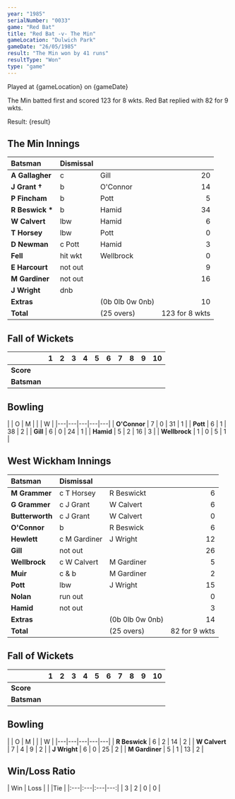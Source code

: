 ```yaml
---
year: "1985"
serialNumber: "0033"
game: "Red Bat"
title: "Red Bat -v- The Min"
gameLocation: "Dulwich Park"
gameDate: "26/05/1985"
result: "The Min won by 41 runs"
resultType: "Won"
type: "game"
---
```


Played at {gameLocation} on {gameDate} 

The Min batted first and scored 123 for 8 wkts. Red Bat replied with 82 for 9 wkts.

Result: {result}

## The Min Innings

| Batsman | Dismissal |  |  |
|:---|:---|---|---:|
| **A Gallagher** | c | Gill | 20 | 
| **J Grant &#8224;** | b | O'Connor | 14 | 
| **P Fincham** | b | Pott | 5 | 
| **R Beswick &#42;** | b  | Hamid | 34 | 
| **W Calvert** | lbw | Hamid | 6 | 
| **T Horsey** | lbw | Pott | 0 | 
| **D Newman** | c Pott | Hamid | 3 | 
| **Fell** | hit wkt | Wellbrock | 0 | 
| **E Harcourt** | not out |  | 9 | 
| **M Gardiner** | not out |  | 16 | 
| **J Wright** | dnb |  |  | 
| **Extras** | | (0b 0lb 0w 0nb) | 10 | 
| **Total** | | (25 overs) | 123 for 8 wkts | 

## Fall of Wickets

| | 1 | 2 | 3 | 4 | 5 | 6 | 7 | 8 | 9 | 10 |
|---|---|---|---|---|---|---|---|---|---|---|
| **Score** |  |  |  |  |  |  |  |  |  |  |
| **Batsman** |  |  |  |  |  |  |  |  |  |  |

## Bowling

| | O | M |  |  | W |
|---|---|---|---|---|
| **O'Connor** | 7 | 0 | 31 | 1 | 
| **Pott** | 6 | 1 | 38 | 2 | 
| **Gill** | 6 | 0 | 24 | 1 | 
| **Hamid** | 5 | 2 | 16 | 3 | 
| **Wellbrock** | 1 | 0 | 5 | 1 |
 
## West Wickham Innings

| Batsman | Dismissal |  |  |
|:---|:---|---|---:|
| **M Grammer** | c T Horsey | R Beswickt | 6 | 
| **G Grammer** | c J Grant | W Calvert | 6 | 
| **Butterworth** | c J Grant | W Calvert | 0 | 
| **O'Connor** | b | R Beswick | 6 | 
| **Hewlett** | c M Gardiner | J Wright | 12 | 
| **Gill** | not out |  | 26 | 
| **Wellbrock** | c W Calvert | M Gardiner | 5 | 
| **Muir** | c & b | M Gardiner | 2 | 
| **Pott** | lbw | J Wright | 15 | 
| **Nolan** | run out | | 0 | 
| **Hamid** | not out |  | 3 | 
| **Extras** | | (0b 0lb 0w 0nb) | 14 | 
| **Total** | | (25 overs) | 82 for 9 wkts | 

## Fall of Wickets

| | 1 | 2 | 3 | 4 | 5 | 6 | 7 | 8 | 9 | 10 |
|---|---|---|---|---|---|---|---|---|---|---|
| **Score** |  |  |  |  |  |  |  |  |  |  |
| **Batsman** |  |  |  |  |  |  |  |  |  |  |  |

## Bowling

| | O | M |  |  | W |
|---|---|---|---|---|
| **R Beswick** | 6 | 2 | 14 | 2 | 
| **W Calvert** | 7 | 4 | 9 | 2 | 
| **J Wright** | 6 | 0 | 25 | 2 | 
| **M Gardiner** | 5 | 1 | 13 | 2 | 


## Win/Loss Ratio

| Win | Loss |  |  |Tie |
|:---|:---|:---|---:|
| 3 | 2 | 0 | 0 |